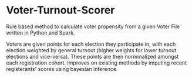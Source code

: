 # Voter-Turnout-Scorer
Rule based method to calculate voter propensity from a given Voter File written in Python and Spark.

Voters are given points for each election they participate in, with each election weighted by general turnout (higher weights for lower turnout elections and vice-versa). These points are then normmalized amongst each registration cohort. Improves on existing methods by imputing recent registerants' scores using bayesian inference. 
